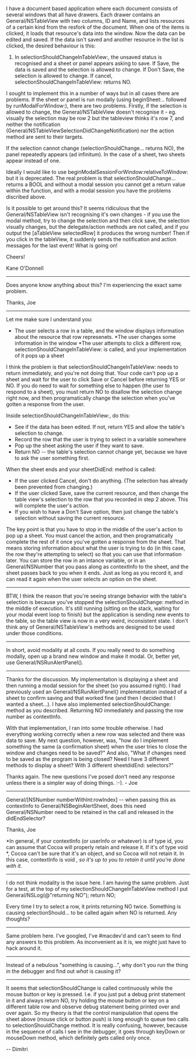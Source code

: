 I have a document based application where each document consists of several windows that all have drawers. Each drawer contains an General/NSTableView with two columns, ID and Name, and lists resources of a certain kind from the resfork of the document. When one of the items is clicked, it loads that resource's data into the window. Now the data can be edited and saved. If the data isn't saved and another resource in the list is clicked, the desired behaviour is this:

1. In selectionShouldChangeInTableView:, the unsaved status is recognised and a sheet or panel appears asking to save. If Save, the data is saved and the selection is allowed to change. If Don't Save, the selection is allowed to change. If cancel, selectionShouldChangeInTableView: returns NO. 

I sought to implement this in a number of ways but in all cases there are problems. If the sheet or panel is run modally (using beginSheet:.. followed by runModalForWindow:), there are two problems. Firstly, if the selection is allowed to change, the General/NSTableView doesn't recognise it - eg. visually the selection may be row 2 but the tableview thinks it's row 7, and neither the notification (General/NSTableViewSelectionDidChangeNotification) nor the action method are sent to their targets.

If the selection cannot change (selectionShouldChange... returns NO), the panel repeatedly appears (ad infinitum). In the case of a sheet, two sheets appear instead of one. 

Ideally I would like to use beginModalSessionForWindow:relativeToWindow: but it is deprecated. The real problem is that selectionShouldChange... returns a BOOL and without a modal session you cannot get a return value within the function, and with a modal session you have the problems discribed above.

Is it possible to get around this? It seems ridiculous that the General/NSTableView isn't recognising it's own changes - if you use the modal method, try to change the selection and then click save, the selection visually changes, but the delegate/action methods are not called, and if you output the [aTableView selectedRow] it produces the wrong number! Then if you click in the tableView, it suddenly sends the notification and action messages for the last event! What is going on!

Cheers!

Kane O'Donnell

----

Does anyone know anything about this?  I'm experiencing the exact same problem.

Thanks,
Joe

----

Let me make sure I understand you:


* The user selects a row in a table, and the window displays information about the resource that row represenets.
*The user changes some information in the window
*The user attempts to click a different row, selectionShouldChangeInTableView: is called, and your implementation of it pops up a sheet


I think the problem is that     selectionShouldChangeInTableView: needs to return immediately, and you're not doing that. Your code can't pop up a sheet and wait for the user to click Save or Cancel before returning YES or NO. If you do need to wait for something else to happen (the user to respond to a sheet), you must return NO to disallow the selection change right now, and then programatically change the selection when you've gotten a response from the user.

Inside     selectionShouldChangeInTableView:, do this:


* See if the data has been edited. If not, return YES and allow the table's selection to change.
* Record the row that the user is trying to select in a variable somewhere
* Pop up the sheet asking the user if they want to save.
* Return NO -- the table's selection cannot change yet, because we have to ask the user something first.


When the sheet ends and your     sheetDidEnd: method is called:


* If the user clicked Cancel, don't do anything. (The selection has already been prevented from changing.)
* If the user clicked Save, save the current resource, and then change the table view's selection to the row that you recorded in step 2 above. This will complete the user's action.
* If you wish to have a Don't Save option, then just change the table's selection without saving the current resource.


The key point is that you have to stop in the middle of the user's action to pop up a sheet. You must cancel the action, and then programatically complete the rest of it once you've gotten a response from the sheet. That means storing information about what the user is trying to do (in this case, the row they're attempting to select) so that you can use that information later. You can store the row in an intance variable, or in an General/NSNumber that you pass along as     contextInfo to the sheet, and the sheet passes back to you when it ends. Just as long as you record it, and can read it again when the user selects an option on the sheet.

----

BTW, I think the reason that you're seeing strange behavior with the table's selection is because you've stopped the     selectionShouldChange: method in the middle of execution. It's still running (sitting on the stack, waiting for your modal event loop to finish) but the application is sending new events to the table, so the table view is now in a very weird, inconsistent state. I don't think any of General/NSTableView's methods are designed to be used under those conditions.

----

In short, avoid modality at all costs. If you really need to do something modally, open up a brand new window and make it modal. Or, better yet, use     General/NSRunAlertPanel().

----

Thanks for the discussion.  My implementation is displaying a sheet and then running a modal session for the sheet (so you assumed right).  I had previously used an General/NSRunAlertPanel() implementation instead of a sheet to confirm saving and that worked fine (and then I decided that I wanted a sheet...).  I have also implemented selectionShouldChange: method as you described.  Returning NO immediately and passing the row number as contextInfo.

With that implementation, I ran into some trouble otherwise.  I had everything working correctly when a new row was selected and there was data to save.  My next question, however, was, "how do I implement something the same (a confirmation sheet) when the user tries to close the window and changes need to be saved?"  And also, "What if changes need to be saved as the program is being closed?  Need I have 3 different methods to display a sheet?  With 3 different sheetdidEnd: selectors?"

Thanks again.  The new questions I've posed don't need any response unless there is a simpler way of doing things. :-). - Joe

----

General/[NSNumber numberWithInt:rowIndex] -- when passing this as contextInfo to General/NSBeginAlertSheet, does this need General/NSNumber need to be retained in the call and released in the didEndSelector? 

Thanks, Joe

*In general, if your contextInfo (or userInfo or whatever) is of type id, you can assume that Cocoa will properly retain and release it. If it's of type void *, Cocoa can't be sure that it's an object, and so Cocoa will not retain it. In this case, contextInfo is void *, so it's up to you to retain it until you're done with it.*

----

I do not think modality is the issue here. I am having the same problem. Just for a test, at the top of my selectionShouldChangeInTableView method I put
General/NSLog(@"returning NO");
return NO;

Every time I try to select a row, it prints returning NO twice. Something is causing selectionShould... to be called again when NO is returned. Any thoughts?

----

Same problem here. I've googled, I've #macdev'd and can't seem to find any answers to this problem. As inconvenient as it is, we might just have to hack around it.

----
Instead of a nebulous "something is causing...", why don't you run the thing in the debugger and find out *what* is causing it?


----

It seems that selectionShouldChange is called continuously while the mouse button or key is pressed. I.e. if you just put a debug print statement in it and always return NO, try holding the mouse button or key on a different table row and observe debug statement being printed over and over again. So my theory is that the control manipulation that opens the sheet above (mouse click or button push) is long enough to queue two calls to selectionShouldChange method. It is really confusing, however, because in the sequence of calls I see in the debugger, it goes through keyDown or mouseDown method, which definitely gets called only once. 

-- Dimitri